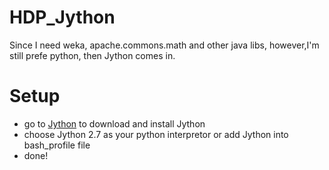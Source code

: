 # HDP_Jython
Since I need weka, apache.commons.math and other java libs, however,I'm still prefe python, then Jython comes in.
# Setup
  * go to [Jython](http://www.jython.org) to download and install Jython
  * choose Jython 2.7 as your python interpretor or add Jython into bash_profile file
  * done!
